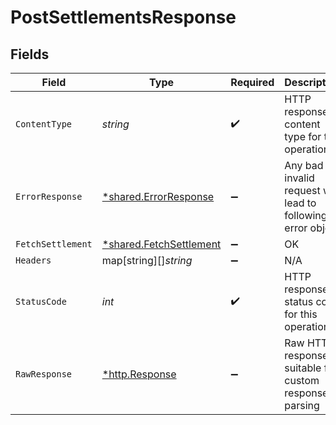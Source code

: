 # PostSettlementsResponse


## Fields

| Field                                                                    | Type                                                                     | Required                                                                 | Description                                                              |
| ------------------------------------------------------------------------ | ------------------------------------------------------------------------ | ------------------------------------------------------------------------ | ------------------------------------------------------------------------ |
| `ContentType`                                                            | *string*                                                                 | :heavy_check_mark:                                                       | HTTP response content type for this operation                            |
| `ErrorResponse`                                                          | [*shared.ErrorResponse](../../../pkg/models/shared/errorresponse.md)     | :heavy_minus_sign:                                                       | Any bad or invalid request will lead to following error object           |
| `FetchSettlement`                                                        | [*shared.FetchSettlement](../../../pkg/models/shared/fetchsettlement.md) | :heavy_minus_sign:                                                       | OK                                                                       |
| `Headers`                                                                | map[string][]*string*                                                    | :heavy_minus_sign:                                                       | N/A                                                                      |
| `StatusCode`                                                             | *int*                                                                    | :heavy_check_mark:                                                       | HTTP response status code for this operation                             |
| `RawResponse`                                                            | [*http.Response](https://pkg.go.dev/net/http#Response)                   | :heavy_minus_sign:                                                       | Raw HTTP response; suitable for custom response parsing                  |